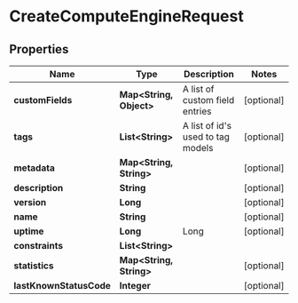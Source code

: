 

# CreateComputeEngineRequest


## Properties

Name | Type | Description | Notes
------------ | ------------- | ------------- | -------------
**customFields** | **Map&lt;String, Object&gt;** | A list of custom field entries |  [optional]
**tags** | **List&lt;String&gt;** | A list of id&#39;s used to tag models |  [optional]
**metadata** | **Map&lt;String, String&gt;** |  |  [optional]
**description** | **String** |  |  [optional]
**version** | **Long** |  |  [optional]
**name** | **String** |  |  [optional]
**uptime** | **Long** | Long |  [optional]
**constraints** | **List&lt;String&gt;** |  | 
**statistics** | **Map&lt;String, String&gt;** |  |  [optional]
**lastKnownStatusCode** | **Integer** |  |  [optional]



